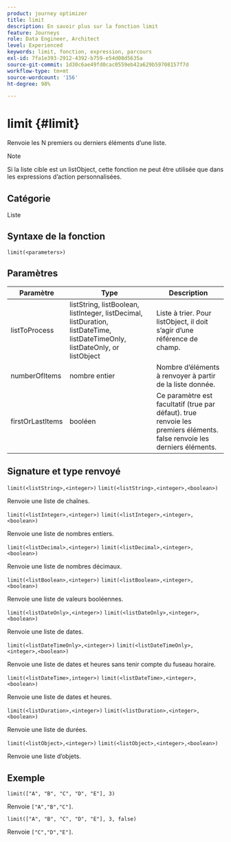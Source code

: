 ```yaml
---
product: journey optimizer
title: limit
description: En savoir plus sur la fonction limit
feature: Journeys
role: Data Engineer, Architect
level: Experienced
keywords: limit, fonction, expression, parcours
exl-id: 7fa1e393-2912-4392-b759-e54d08d5635a
source-git-commit: 1d30c6ae49fd0cac0559eb42a629b59708157f7d
workflow-type: tm+mt
source-wordcount: '156'
ht-degree: 98%

---
```


# limit {#limit}

Renvoie les N premiers ou derniers éléments d’une liste.

>[!NOTE]
>
>Si la liste cible est un listObject, cette fonction ne peut être utilisée que dans les expressions d’action personnalisées.

## Catégorie

Liste

## Syntaxe de la fonction

`limit(<parameters>)`

## Paramètres

| Paramètre | Type | Description |
|-----------|------------------|------------------|
| listToProcess | listString, listBoolean, listInteger, listDecimal, listDuration, listDateTime, listDateTimeOnly, listDateOnly, or listObject | Liste à trier. Pour listObject, il doit s’agir d’une référence de champ. |
| numberOfItems | nombre entier | Nombre d’éléments à renvoyer à partir de la liste donnée. |
| firstOrLastItems | booléen | Ce paramètre est facultatif (true par défaut). true renvoie les premiers éléments. false renvoie les derniers éléments. |

## Signature et type renvoyé

`limit(<listString>,<integer>)`
`limit(<listString>,<integer>,<boolean>)`

Renvoie une liste de chaînes.

`limit(<listInteger>,<integer>)`
`limit(<listInteger>,<integer>,<boolean>)`

Renvoie une liste de nombres entiers.

`limit(<listDecimal>,<integer>)`
`limit(<listDecimal>,<integer>,<boolean>)`

Renvoie une liste de nombres décimaux.

`limit(<listBoolean>,<integer>)`
`limit(<listBoolean>,<integer>,<boolean>)`

Renvoie une liste de valeurs booléennes.

`limit(<listDateOnly>,<integer>)`
`limit(<listDateOnly>,<integer>,<boolean>)`

Renvoie une liste de dates.

`limit(<listDateTimeOnly>,<integer>)`
`limit(<listDateTimeOnly>,<integer>,<boolean>)`

Renvoie une liste de dates et heures sans tenir compte du fuseau horaire.

`limit(<listDateTime>,integer>)`
`limit(<listDateTime>,<integer>,<boolean>)`

Renvoie une liste de dates et heures.

`limit(<listDuration>,<integer>)`
`limit(<listDuration>,<integer>,<boolean>)`

Renvoie une liste de durées.

`limit(<listObject>,<integer>)`
`limit(<listObject>,<integer>,<boolean>)`

Renvoie une liste d’objets.

## Exemple

`limit(["A", "B", "C", "D", "E"], 3)`

Renvoie `["A","B","C"]`.

`limit(["A", "B", "C", "D", "E"], 3, false)`

Renvoie `["C","D","E"]`.
